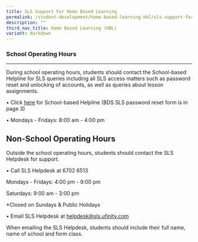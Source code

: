 ```yaml
---
title: SLS Support For Home Based Learning
permalink: /student-development/home-based-learning-hbl/sls-support-for-home-based-learning/
description: ""
third_nav_title: Home Based Learning (HBL)
variant: markdown
---
```

### School Operating Hours
----------------------

During school operating hours, students should contact the School-based Helpline for SLS queries including all SLS access matters such as password reset and unlocking of accounts, as well as queries about lesson assignments. 

• Click [here](https://go.gov.sg/bsss-ict-assist) for School-based Helpline (BDS SLS password reset form is in page 3)

• Mondays - Fridays: 8:00 am - 4:00 pm

Non-School Operating Hours
--------------------------

Outside the school operating hours, students should contact the SLS Helpdesk for support.

• Call SLS Helpdesk at 6702 6513

Mondays - Fridays: 4:00 pm - 9:00 pm
 
Saturdays: 9:00 am - 3:00 pm

*Closed on Sundays & Public Holidays

  

• Email SLS Helpdesk at [helpdesk@sls.ufinity.com](mailto:helpdesk@sls.ufinity.com)

When emailing the SLS Helpdesk, students should include their full name, name of school and form class.